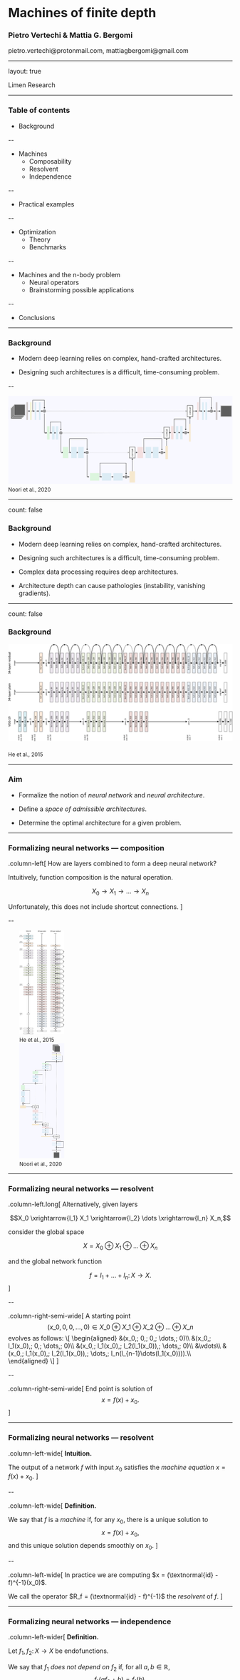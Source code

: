 <div class="row" style="width:100%;margin-top:200px">
  <h1 class="almost_white">Machines of finite depth</h1>
  <h3 class="almost_white">Pietro Vertechi & Mattia G. Bergomi</h3>
  <p>pietro.vertechi@protonmail.com, mattiagbergomi@gmail.com</p>
</div>

---

layout: true
<div class="footer">
  Limen Research
</div>

---

### Table of contents

- Background

--

- Machines
  - Composability
  - Resolvent
  - Independence

--

- Practical examples

--

- Optimization
  - Theory
  - Benchmarks

--

- Machines and the n-body problem
  - Neural operators
  - Brainstorming possible applications

--

- Conclusions

---

### Background

- Modern deep learning relies on complex, hand-crafted architectures.

- Designing such architectures is a difficult, time-consuming problem.

--

<img style="max-width: 100%;" src="assets/unet-horizontal.png">
<small>Noori et al., 2020</small>

---

count: false

### Background

- Modern deep learning relies on complex, hand-crafted architectures.

- Designing such architectures is a difficult, time-consuming problem.

- Complex data processing requires deep architectures.

- Architecture depth can cause pathologies (instability, vanishing gradients).

---

count: false

### Background

<img src="assets/resnet-horizontal.svg" width="100%">
<br>
<br>
<small>He et al., 2015</small>


---

### Aim

- Formalize the notion of *neural network* and *neural architecture*.

- Define a *space of admissible architectures*.

- Determine the optimal architecture for a given problem.

---

### Formalizing neural networks — composition

.column-left[
How are layers combined to form a deep neural network?

Intuitively, function composition is the natural operation.

$$X_0 \rightarrow X_1 \rightarrow \dots \rightarrow X_n$$

Unfortunately, this does not include shortcut connections.
]

--

<div class="float-left" style="padding-left:5%; width:20%;">
  <img src="assets/resnet-vertical.svg" style="max-height:524px">
  <small>He et al., 2015</small>
</div>
<div class="float-left" style="padding-left:5%; width:20%;">
  <img src="assets/unet.svg" style="max-height:524px">
  <small>Noori et al., 2020</small>
</div>

---

### Formalizing neural networks — resolvent

.column-left.long[
Alternatively, given layers

$$X_0 \xrightarrow{l_1} X_1 \xrightarrow{l_2} \dots \xrightarrow{l_n} X_n,$$

consider the global space

$$X = X_0 \oplus X_1 \oplus \dots \oplus X_n$$

and the global network function

$$f = l_1 + \dots + l_n \colon X \rightarrow X.$$
]

--

.column-right-semi-wide[
A starting point
$$(x\_0, 0, 0, \dots, 0) \in X\_0 \oplus X\_1 \oplus X\_2 \oplus \dots \oplus X\_n$$
evolves as follows:
\\[
  \begin{aligned}
  &(x\_0,\; 0,\; 0,\; \dots,\; 0)\\\\
  &(x\_0,\; l\_1(x\_0),\; 0,\; \dots,\; 0)\\\\
  &(x\_0,\; l\_1(x\_0),\; l\_2(l\_1(x\_0)),\; \dots,\; 0)\\\\
  &\vdots\\\\
  &(x\_0,\; l\_1(x\_0),\; l\_2(l\_1(x\_0)),\; \dots,\; l\_n(l\_\{n-1\}\dots(l\_1(x\_0)))).\\\\
  \end{aligned}
\\]
]

--

.column-right-semi-wide[
  End point is solution of
  $$x = f(x) + x_0.$$
]

---

### Formalizing neural networks — resolvent

.column-left-wide[
**Intuition.**

The output of a network $f$ with input $x_0$ satisfies the *machine equation*
$x = f(x) + x_0$.
]

--

.column-left-wide[
**Definition.**

We say that $f$ is a *machine* if, for any $x_0$, there is a unique solution to
$$x = f(x) + x_0,$$
and this unique solution depends smoothly on $x_0$.
]

--

.column-left-wide[
In practice we are computing $x = (\textnormal{id} - f)^{-1}(x_0)$.

We call the operator $R_f = (\textnormal{id} - f)^{-1}$ the *resolvent* of $f$.
]

---

### Formalizing neural networks — independence

.column-left-wider[
**Definition.**

Let $f_1, f_2 \colon X \to X$ be endofunctions.

We say that $f_1$ *does not depend on* $f_2$ if, for all $a, b \in \mathbb{R}$,
$$f_1(af_2 + b) = f_1(b).$$
]

--

.column-left-wider[
**Proposition.**

Let $f = f\_1 + f\_2$. If $f\_1$ does not depend on $f\_2$, then
$$R\_f = R\_{f\_2} R\_{f\_1},$$
i.e., the resolvent of the sum is the composition of the resolvents.
]

--

.column-left-wider[
**Intuition.**

Before computing one layer, one must compute its “dependencies”.
]

---

### Complex architectures via hypergraphs

.float-left[
Hypergraphs allow for edges to connect to arbitrarily large collections of vertices.

Thus, shortcut connections can be very complex.

<br>
<br>
]

--

<img style ="" src="assets/hypergraph.svg" width="100%">

---

### Machines with *all* shortcuts

.column-left-wide[
In practice, we will often choose to work with all shortcuts.
]

.column-left-wide.clear-left[
**Recipe.**

- Start with a layer (dense or convolutional) whose input and output share a common index space $I$.

- Partition the index space $I = I\_1 \sqcup I\_2 \sqcup \dots \sqcup I\_n$.

- Set to $0$ weights connecting $I\_i$ to $I\_j$ with $i \ge j$.
]

--

.column-left-wide.clear-left[
**Examples.**

- Dense machine.

- Convolutional machine.

- Time machine (recurrent/convolution hybrid).
]

---

<div class="column-left-wide">
  <br>
  <br>
  <img style ="" src="assets/connectivity.png" width="100%">
</div>

.column-right[
  <h3 class="margin-bottom">Feedforward architecture</h3>

  Feedforward machine with all shortcuts.

  Each node receives inputs from all nodes of smaller depth.
]

---

count: false

<div class="column-left-wide">
  <br>
  <br>
  <img style ="" src="assets/connectivity.gif" width="100%">
</div>

.column-right[
  <h3 class="margin-bottom">Feedforward architecture</h3>

  Feedforward machine with all shortcuts.

  Each node receives inputs from all nodes of smaller depth.
]

---

<div class="column-left-wide">
  <br>
  <br>
  <img style ="" src="assets/connectivity_time.png" width="100%">
</div>

.column-right[
  <h3 class="margin-bottom">Recurrent / convolution hybrid</h3>

  Unrolled representation.

  Each node receives inputs from
  - nodes of smaller depth from same timestep,
  - all nodes from previous timestep.
]

---

count: false

<div class="column-left-wide">
  <br>
  <br>
  <img style ="" src="assets/connectivity_time.gif" width="100%">
</div>

.column-right[
  <h3 class="margin-bottom">Recurrent / convolution hybrid</h3>

  Unrolled representation.

  Each node receives inputs from
  - nodes of smaller depth from same timestep,
  - all nodes from previous timestep.
]
---

### Optimization

.float-left[
**Definition.**

A parametric machine is a smooth parametric function $f(p, x)$ such that
- $f(p, -)$ is a machine for all choice of parameters $p$,
- the resolvent $R\_f(p, x\_0)$ is jointly smooth in $p$ and $x\_0$.
]

--

.column-left-wider[
As in classical deep learning, after computing the output
$$x = f(p, x) + x_0,$$
we evaluate the loss function
$$\mathcal{L}(x).$$

Then, we backpropagate the error through the machine and obtain
$$\frac{\partial\mathcal{L}}{\partial p}.$$
]

---

### Optimization

.column-left-semi-wide[
**Reminder.**

The backpropagation procedure, used in Deep Learning to compute gradients, consists of the following two steps:

- for each operator involved in the forward pass, compute the adjoint of its differential,

- compose the adjoints in reversed order.
]

--

.column-left-semi-wide[
**Rationale.**

For a scalar-valued function, this is much more efficient than explicitly computing and storing all intermediate Jacobian matrices.

]

---

.column-left-semi-wide[

<h3 class="margin-bottom">Optimization</h3>

**Proposition.**

The differential of the resolvent of a machine $f$ is the resolvent of the differential of $f$.

$$
\frac{\partial R\_f}{\partial x\_0}
= \frac{\partial}{\partial x\_0}\left(\textnormal{id} - f \right)^{-1}
= \left(\textnormal{id} - \frac{\partial f}{\partial x}\right)^{-1}
= R\_\frac{\partial f}{\partial x}.
$$
]

--

.half-width-wide[
By taking adjoints,

$$
\left(\frac{\partial R\_f}{\partial x\_0}\right)^\ast
= R\_{\left(\frac{\partial f}{\partial x\_0}\right)^\ast}.
$$

]

---

count: false

.column-left-semi-wide[

<h3 class="margin-bottom">Optimization</h3>

**Proposition.**

The differential of the resolvent of a machine $f$ is the resolvent of the differential of $f$.

$$
\frac{\partial R\_f}{\partial x\_0}
= \frac{\partial}{\partial x\_0}\left(\textnormal{id} - f \right)^{-1}
= \left(\textnormal{id} - \frac{\partial f}{\partial x}\right)^{-1}
= R\_\frac{\partial f}{\partial x}.
$$

By taking adjoints,

$$
\left(\frac{\partial R\_f}{\partial x\_0}\right)^\ast
= R\_{\left(\frac{\partial f}{\partial x\_0}\right)^\ast}.
$$

**Computational consequences.**

The backward pass of a machine is again a machine.

]

--

<img style="float: right" src="assets/benchmarks.svg" width="45%">

---

### Example application

.column-left[
  We have trained parametric machines on several example datasets.

  Here, we look at forecast on timeseries data (energy demands of various users).
]

---

count: false

### Example application

.column-left[
  We have trained parametric machines on several example datasets.

  Here, we look at forecast on timeseries data (energy demands of various users).

  - Machines can outperform sequential neural networks.

  - Machines have fewer parameters, hence better generalization capabilities, than sequential neural networks.
]

--

<div style="float: right; width: 45%">
<img src="assets/energy.png" style="max-width:100%">
<small>Martina Garavaglia & Paola Serra (Master thesis)</small>
</div>

---

### Summary so far

--

- Hand-crafted architectures require highly trained experts<br>and time-consuming fine-tuning.

--

- We created a formal environment in which complex neural<br>architectures can be described.

--

- The resolvent generalizes the computation of a neural network.

--

- Complex machines can be built from smaller ones.

--

- In theory and in the examples we consider, the backward pass<br>is analogous to the forward pass in terms of
  - structure,
  - computational cost.

--

- Due to the smaller number of parameters, machines tend<br>to generalize better than traditional neural networks.

---

### Neural operators

.container[
  Traditional deep learning layers operate on finite-dimensional vector spaces.
  
  Recently, there was a surge of interest in *neural operators*—deep learning layers defined on function spaces.
]

--

.container[
  **A simple example.**

  Alternate the following two layers (below, $x$ is a smooth function defined on $\mathbb R^d$).

  - Linear layer $x \mapsto w * x$, where $w \in C^{\infty}_0(\mathbb R^d)$ (convolution is computed via Fourier Transform).

  - Nonlinear layer $x \mapsto \sigma \circ x$, where $\sigma\colon \mathbb R \rightarrow \mathbb R$ is a smooth scalar function.
]

--

.container[
  In general, $w$ is allowed to vary parametrically, whereas the nonlinearity $\sigma$ is fixed.
]

---

### Neural operators - applications (PDEs)

.container[
A key domain of applications is the resolution of Partial Differential Equations.
]

--

**Navier Stokes equation.**

<img style="" src="assets/navierstokes.png" width="60%">
<br>
<small>Li et al., 2021</small>

---

### Neural operators - applications (wind forecast)

<img style="" src="assets/wheather.png" width="55%">
<br>
<small>Pathak et al., 2022</small>

---

### Machines and neural operators

.container[
- The current implementation of [parametric machines](https://github.com/LimenResearch/ParametricMachinesDemos.jl) only supports finite-dimensial neural layers (e.g., dense or convolutional).

- There is ongoing work to generalize machines to support arbitrary (finite- or infinite-dimensional) neural layers.
]

--

.container[
**Expected benefits.**

- Neural operator machines might require fewer parameters than neural operator networks, and thus generalize better.

- Thanks to the rich shortcut structure of machines, less fine-tuning of the weight functions $w$ should be required. 
]

---

### Brainstorming of possible applications to the n-body problem


- Use mass distribution over time, e.g., $m \in C^{\infty}(\mathbb R^{3+1})$, to encode a n-body system.

- Train a machine $C^{\infty}(\mathbb R^{3+1}) \to C^{\infty}(\mathbb R^{3+1})$ to predict trajectories.

--

### Open questions

- What is the goal of such a machine, other than trajectory prediction?

- Should we incorporate symmetry / periodicity constraints in the loss function?

- Should we aim to minimize physical quantities while simulating trajectories?
